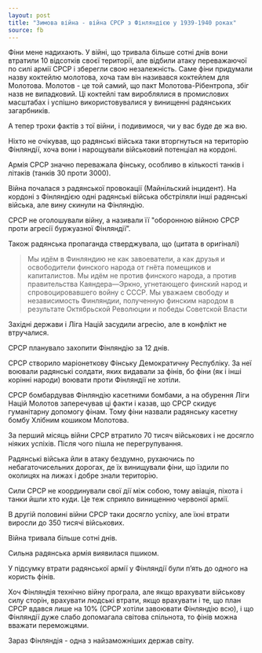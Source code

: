 ```yaml
---
layout: post
title: "Зимова війна - війна СРСР з Фінляндією у 1939-1940 роках"
source: fb
---
```


Фіни мене надихають. У війні, що тривала більше сотні днів вони втратили 10 відсотків своєї території, але відбили атаку переважаючої по силі армії СРСР і зберегли свою незалежність. Саме фіни придумали назву коктейлю молотова, хоча там він називався коктейлем для Молотова. Молотов - це той самий, що пакт Молотова-Рібентропа, збіг назв не випадковий. Ці коктейлі там вироблялися в промислових масштабах і успішно використовувалися у винищенні радянських загарбників.

А тепер трохи фактів з тої війни, і подивимося, чи у вас буде де жа вю.

Ніхто не очікував, що радянські війська таки вторгнуться на територію Фінляндії, хоча вони і нарощували військовий потенціал на кордоні.

Армія СРСР значно переважала фінську, особливо в кількості танків і літаків (танків 30 проти 3000).

Війна почалася з радянської провокації (Майнільский інцидент). На кордоні з Фінляндією одні радянські війська обстріляли інші радянські війська, але вину скинули на Фінляндію. 

СРСР не оголошували війну, а називали її "оборонною війною СРСР проти агресії буржуазної Фінляндії”.

Також радянська пропаганда стверджувала, що (цитата в оригіналі) 

> Мы идём в Финляндию не как завоеватели, а как друзья и освободители финского народа от гнёта помещиков и капиталистов. Мы идём не против финского народа, а против правительства Каяндера—Эркно, угнетающего финский народ и спровоцировавшего войну с СССР.
> Мы уважаем свободу и независимость Финляндии, полученную финским народом в результате Октябрьской Революции и победы Советской Власти

Західні держави і Ліга Націй засудили агресію, але в конфлікт не втручалися.

СРСР планувало захопити Фінляндію за 12 днів.

СРСР створило маріонеткову Фінську Демократичну Республіку. За неї воювали радянські солдати, яких видавали за фінів, бо фіни (як і інші корінні народи) воювати проти Фінляндії не хотіли.

СРСР бомбардував Фінляндію касетними бомбами, а на обурення Ліги Націй Молотов заперечував ці факти і казав, що СРСР скидує гуманітарну допомогу фінам. Тому фіни назвали радянську касетну бомбу Хлібним кошиком Молотова.

За перший місяць війни СРСР втратило 70 тисяч військових і не досягло ніяких успіхів. Після чого пішла не перегрупування.

Радянські війська йли в атаку бездумно, рухаючись по небагаточисельних дорогах, де їх винищували фіни, що їздили по околицях на лижах і добре знали територію. 

Сили СРСР не координували свої дії між собою, тому авіація, піхота і танки йшли хто куди. Це теж сприяло винищенню червоної армії.

В другій половині війни СРСР таки досягло успіху, але їхні втрати виросли до 350 тисячі військових.

Війна тривала більше сотні днів.

Сильна радянська армія виявилася пшиком.

У підсумку втрати радянської армії у Фінляндії були п’ять до одного на користь фінів.

Хоч Фінляндія технічно війну програла, але якщо врахувати військову силу сторін, врахувати людські втрати, якщо врахувати і те, що план СРСР вдався лише на 10% (СРСР хотіли завоювати Фінляндію всю), і що Фінляндії дуже слабо допомагала світова спільнота, то фінів можна вважати переможцями.

Зараз Фінляндія - одна з найзаможніших держав світу.
